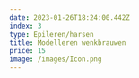 ```yaml
---
date: 2023-01-26T18:24:00.442Z
index: 3
type: Epileren/harsen
title: Modelleren wenkbrauwen
price: 15
image: /images/Icon.png
---
```

